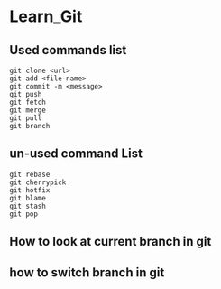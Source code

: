# Learn_Git

## Used commands list
```
git clone <url>
git add <file-name>
git commit -m <message>
git push
git fetch
git merge
git pull
git branch
```


## un-used command List

```
git rebase
git cherrypick
git hotfix
git blame
git stash
git pop
```


## How to look at current branch in git

## how to switch branch in git
